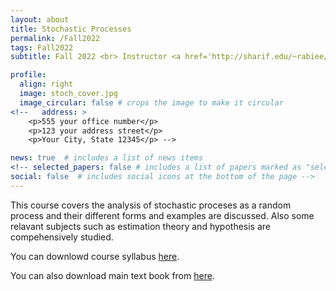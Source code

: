 ```yaml
---
layout: about
title: Stochastic Processes
permalink: /Fall2022
tags: Fall2022
subtitle: Fall 2022 <br> Instructor <a href='http://sharif.edu/~rabiee/'>Hamid R. Rabiee</a>

profile:
  align: right
  image: stoch_cover.jpg
  image_circular: false # crops the image to make it circular
<!--   address: >
    <p>555 your office number</p>
    <p>123 your address street</p>
    <p>Your City, State 12345</p> -->

news: true  # includes a list of news items
<!-- selected_papers: false # includes a list of papers marked as "selected={true}"
social: false  # includes social icons at the bottom of the page -->
---
```

This course covers the analysis of stochastic proceses as a random process and their different forms and examples are discussed. Also some relavant subjects such as estimation theory and hypothesis are compehensively studied.

You can downlowd course syllabus [here](/assets/Fall2022/pdf/Stoch_2022_Syllabus_v2.pdf).

You can also download main text book from <a href="/assets/Fall2022/zip/papoulis.zip">here</a>.
